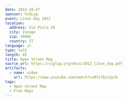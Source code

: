 ```yaml
---
date: 2012-10-27
sponsor: ViGLug
event: Linux Day 2012
location:
  address: Via Piola 10
  city: Inzago
  zip: 20065
  country: IT
language: it
type: talk
length: 45
title: Open Street Map
source_url: https://viglug.org/docs/2012_linux_day.pdf
artifacts:
  - name: video
    url: https://www.youtube.com/watch?v=Mfz7bziIp1k
tags:
  - Open Street Map
  - Free Maps
---
```

